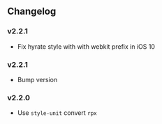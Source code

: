 ## Changelog

### v2.2.1

- Fix hyrate style with with webkit prefix in iOS 10

### v2.2.1

- Bump version

### v2.2.0

- Use `style-unit` convert `rpx`

